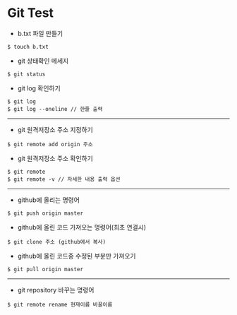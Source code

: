 # Git Test

- b.txt 파일 만들기 

```shell
$ touch b.txt
```

- git 상태확인 메세지

```shell
$ git status
```

- git log 확인하기

```shell
$ git log 
$ git log --oneline // 한줄 출력
```

___



- git 원격저장소 주소 지정하기

```shell
$ git remote add origin 주소
```

- git 원격저장소 주소 확인하기

```shell
$ git remote
$ git remote -v // 자세한 내용 출력 옵션	
```



____



- github에 올리는 명령어

```shell
$ git push origin master
```

- github에 올린 코드 가져오는 명령어(최초 연결시)

```shell
$ git clone 주소 (github에서 복사)
```

- github에 올린 코드중 수정된 부분만 가져오기

```shell
$ git pull origin master
```

___







- git repository 바꾸는 명령어

```shell
$ git remote rename 현재이름 바꿀이름
```

